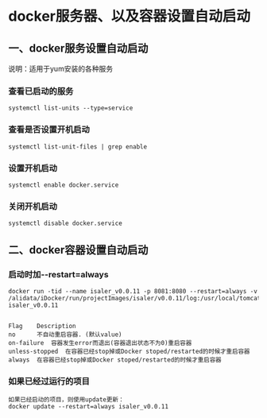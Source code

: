 # docker服务器、以及容器设置自动启动

## 一、docker服务设置自动启动

说明：适用于yum安装的各种服务

### 查看已启动的服务

```shell
systemctl list-units --type=service
```

### 查看是否设置开机启动

```shell
systemctl list-unit-files | grep enable
```

### 设置开机启动

```shell
systemctl enable docker.service
```

### 关闭开机启动

```shell
systemctl disable docker.service
```

## 二、docker容器设置自动启动

### 启动时加--restart=always

```shell
docker run -tid --name isaler_v0.0.11 -p 8081:8080 --restart=always -v /alidata/iDocker/run/projectImages/isaler/v0.0.11/log:/usr/local/tomcat/logs isaler_v0.0.11


Flag	Description
no		不自动重启容器. (默认value)
on-failure 	容器发生error而退出(容器退出状态不为0)重启容器
unless-stopped 	在容器已经stop掉或Docker stoped/restarted的时候才重启容器
always 	在容器已经stop掉或Docker stoped/restarted的时候才重启容器
```

### 如果已经过运行的项目

```shell
如果已经启动的项目，则使用update更新：
docker update --restart=always isaler_v0.0.11
```